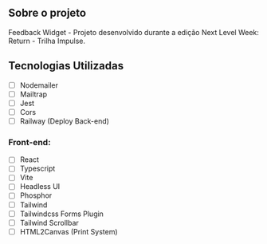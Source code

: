 ## Sobre o projeto

Feedback Widget - Projeto desenvolvido durante a edição Next Level Week: Return - Trilha Impulse.

## Tecnologias Utilizadas

-   [ ] Nodemailer
-   [ ] Mailtrap
-   [ ] Jest
-   [ ] Cors
-   [ ] Railway (Deploy Back-end)

<h3>Front-end:</h3>

-   [ ] React
-   [ ] Typescript
-   [ ] Vite
-   [ ] Headless UI
-   [ ] Phosphor
-   [ ] Tailwind
-   [ ] Tailwindcss Forms Plugin
-   [ ] Tailwind Scrollbar
-   [ ] HTML2Canvas (Print System)
